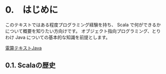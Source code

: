 # 0.　はじめに

このテキストではある程度プログラミング経験を持ち、
Scala で何ができるかについて概要を知りたい方向けです。 
オブジェクト指向プログラミング、とりわけ Java についての基本的な知識を前提とします。

[電算テキストJava](https://github.com/rxxuzi/densantext-java)

## 0.1. Scalaの歴史